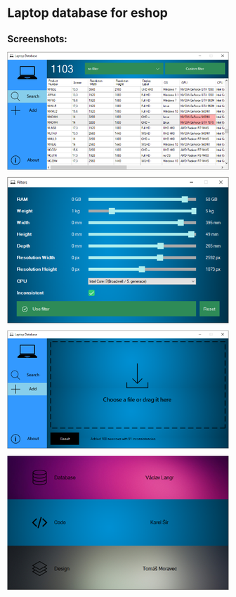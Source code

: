 # Laptop database for eshop

## Screenshots:
![](Presentation/Screens/Search.PNG "Screenshot of client")

![](Presentation/Screens/Filter.PNG "Screenshot of client")

![](Presentation/Screens/Add.PNG "Screenshot of client")

![](Presentation/Screens/About.PNG "Screenshot of client")
